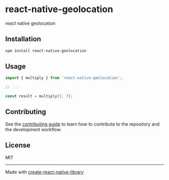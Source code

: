 # react-native-geolocation

react native geolocation

## Installation


```sh
npm install react-native-geolocation
```


## Usage


```js
import { multiply } from 'react-native-geolocation';

// ...

const result = multiply(3, 7);
```


## Contributing

See the [contributing guide](CONTRIBUTING.md) to learn how to contribute to the repository and the development workflow.

## License

MIT

---

Made with [create-react-native-library](https://github.com/callstack/react-native-builder-bob)
